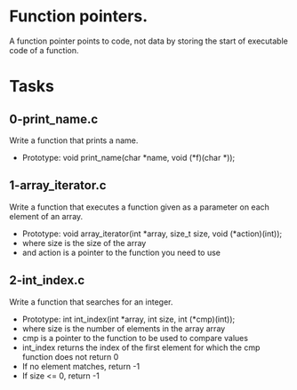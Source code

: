 # Function pointers.
A function pointer points to code, not data by 
storing the start of executable code of a function.

# Tasks
## 0-print_name.c
Write a function that prints a name.
- Prototype: void print_name(char *name, void (*f)(char *));

## 1-array_iterator.c
Write a function that executes a function given as a parameter on each element of an array.
- Prototype: void array_iterator(int *array, size_t size, void (*action)(int));
- where size is the size of the array
- and action is a pointer to the function you need to use

## 2-int_index.c
Write a function that searches for an integer.
- Prototype: int int_index(int *array, int size, int (*cmp)(int));
- where size is the number of elements in the array array
- cmp is a pointer to the function to be used to compare values
- int_index returns the index of the first element for which the cmp function does not return 0
- If no element matches, return -1
- If size <= 0, return -1



